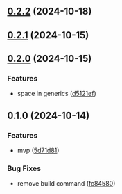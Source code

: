 

## [0.2.2](https://github.com/joaomelo/lint/compare/v0.2.1...v0.2.2) (2024-10-18)

## [0.2.1](https://github.com/joaomelo/lint/compare/v0.2.0...v0.2.1) (2024-10-15)

## [0.2.0](https://github.com/joaomelo/lint/compare/v0.1.0...v0.2.0) (2024-10-15)

### Features

* space in generics ([d5121ef](https://github.com/joaomelo/lint/commit/d5121ef931c325737ea4002b65e13b7c6cb53d11))

## 0.1.0 (2024-10-14)

### Features

* mvp ([5d71d81](https://github.com/joaomelo/lint/commit/5d71d81e7f795183d6fa51b130d5cda55ddd293a))

### Bug Fixes

* remove build command ([fc84580](https://github.com/joaomelo/lint/commit/fc84580b5097e33f0d74e1c4fdab1ab8bc02086e))
